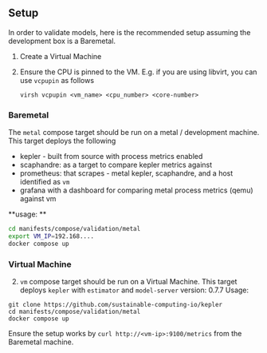 
## Setup

In order to validate models, here is the recommended setup assuming
the development box is a Baremetal.

1. Create a Virtual Machine
2. Ensure the CPU is pinned to the VM. 
		E.g. if you are using libvirt, you can use `vcpupin` as follows

	```
	virsh vcpupin <vm_name> <cpu_number> <core-number>
	```

### Baremetal

The `metal` compose target should be run on a metal / development machine. This 
target deploys the following
  - kepler - built from source with process metrics enabled
  - scaphandre: as a target to compare kepler metrics against
  - prometheus: that scrapes - metal kepler, scaphandre, and a host identified as `vm` 
  - grafana with a dashboard for comparing metal process metrics (qemu) against vm

**usage: **

```sh
cd manifests/compose/validation/metal
export VM_IP=192.168....
docker compose up
```

### Virtual Machine

2. `vm` compose target should be run on a Virtual Machine. 
This target deploys `kepler` with `estimator` and `model-server` version: 0.7.7
Usage: 

```
git clone https://github.com/sustainable-computing-io/kepler
cd manifests/compose/validation/metal
docker compose up
```
Ensure the setup works by `curl http://<vm-ip>:9100/metrics` from the Baremetal 
machine.

